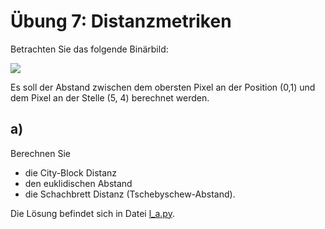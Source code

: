 # Übung 7: Distanzmetriken

Betrachten Sie das folgende Binärbild:

![](data/a.png)


Es soll der Abstand zwischen dem obersten Pixel an der Position (0,1) und dem 
Pixel an der Stelle (5, 4) berechnet werden.

## a) 

Berechnen Sie 
 - die City-Block Distanz
 - den euklidischen Abstand
 - die Schachbrett Distanz (Tschebyschew-Abstand).

Die Lösung befindet sich in Datei [l_a.py](l_a.py).
